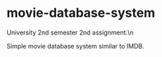 # movie-database-system
University 2nd semester 2nd assignment.\n

Simple movie database system similar to IMDB.

